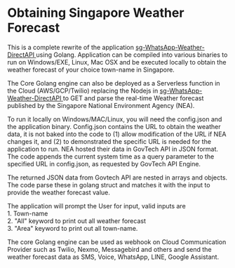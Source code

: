 # Obtaining Singapore Weather Forecast 

This is a complete rewrite of the application <a href="https://github.com/maxng07/sg-WhatsApp-Weather-DirectAPI">sg-WhatsApp-Weather-DirectAPI </a> using Golang. Application can be compiled into various binaries to run on Windows/EXE, Linux, Mac OSX and be executed locally to obtain the weather forecast of your choice town-name in Singapore. <br>
<p>
The Core Golang engine can also be deployed as a Serverless function in the Cloud (AWS/GCP/Twilio) replacing the Nodejs in <a href="https://github.com/maxng07/sg-WhatsApp-Weather-DirectAPI">sg-WhatsApp-Weather-DirectAPI </a> to GET and parse the real-time Weather forecast published by the Singapore National Environment Agency (NEA). <br>
<p>
To run it locally on Windows/MAC/Linux, you will need the config.json and the application binary. Config.json contains the URL to obtain the weather data, it is not baked into the code to (1) allow modification of the URL if NEA changes it, and (2) to demonstrated the specific URL is needed for the application to run. NEA hosted their data in GovTech API in JSON format. The code appends the current system time as a query parameter to the specified URL in config.json, as requested by GovTech API Engine. <br>
<p>
The returned JSON data from Govtech API are nested in arrays and objects. The code parse these in golang struct and matches it with the input to provide the weather forecast value. <br>
<p>
The application will prompt the User for input, valid inputs are <br>
1. Town-name <br>
2. "All" keyword to print out all weather forecast <br>
3. "Area" keyword to print out all town-name. <br>

The core Golang engine can be used as webhook on Cloud Communication Provider such as Twilio, Nexmo, Messagebird and others and send the weather forecast data as SMS, Voice, WhatsApp, LINE, Google Assistant.
